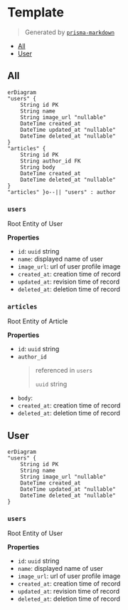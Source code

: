 # Template

> Generated by [`prisma-markdown`](https://github.com/samchon/prisma-markdown)

-   [All](#All)
-   [User](#User)

## All

```mermaid
erDiagram
"users" {
    String id PK
    String name
    String image_url "nullable"
    DateTime created_at
    DateTime updated_at "nullable"
    DateTime deleted_at "nullable"
}
"articles" {
    String id PK
    String author_id FK
    String body
    DateTime created_at
    DateTime deleted_at "nullable"
}
"articles" }o--|| "users" : author
```

### `users`

Root Entity of User

**Properties**

-   `id`: `uuid` string
-   `name`: displayed name of user
-   `image_url`: url of user profile image
-   `created_at`: creation time of record
-   `updated_at`: revision time of record
-   `deleted_at`: deletion time of record

### `articles`

Root Entity of Article

**Properties**

-   `id`: `uuid` string
-   `author_id`
    > referenced in `users`
    >
    > `uuid` string
-   `body`:
-   `created_at`: creation time of record
-   `deleted_at`: deletion time of record

## User

```mermaid
erDiagram
"users" {
    String id PK
    String name
    String image_url "nullable"
    DateTime created_at
    DateTime updated_at "nullable"
    DateTime deleted_at "nullable"
}
```

### `users`

Root Entity of User

**Properties**

-   `id`: `uuid` string
-   `name`: displayed name of user
-   `image_url`: url of user profile image
-   `created_at`: creation time of record
-   `updated_at`: revision time of record
-   `deleted_at`: deletion time of record
